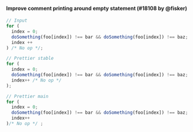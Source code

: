 #### Improve comment printing around empty statement (#18108 by @fisker)

<!-- prettier-ignore -->
```jsx
// Input
for (
  index = 0;
  doSomething(foo[index]) !== bar && doSomething(foo[index]) !== baz;
  index ++
) /* No op */;

// Prettier stable
for (
  index = 0;
  doSomething(foo[index]) !== bar && doSomething(foo[index]) !== baz;
  index++ /* No op */
);

// Prettier main
for (
  index = 0;
  doSomething(foo[index]) !== bar && doSomething(foo[index]) !== baz;
  index++
)/* No op */ ;
```
